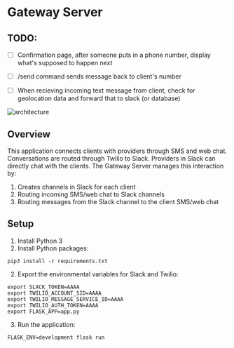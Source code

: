 # Gateway Server

## TODO:
- [ ] Confirmation page, after someone puts in a phone number, display what's supposed to happen next
- [ ] /send command sends message back to client's number
- [ ] When recieving incoming text message from client, check for geolocation data and forward that to slack (or database)


![architecture](../img/reach-arch-gateway-server.png)

## Overview
This application connects clients with providers through SMS and web chat. Conversations are routed through Twilio to Slack. Providers in Slack can directly chat with the clients. The Gateway Server manages this interaction by:

1. Creates channels in Slack for each client
2. Routing incoming SMS/web chat to Slack channels
3. Routing messages from the Slack channel to the client SMS/web chat

## Setup
1. Install Python 3
2. Install Python packages:
```
pip3 install -r requirements.txt
```
2. Export the environmental variables for Slack and Twilio:
```
export SLACK_TOKEN=AAAA
export TWILIO_ACCOUNT_SID=AAAA
export TWILIO_MESSAGE_SERVICE_ID=AAAA
export TWILIO_AUTH_TOKEN=AAAA
export FLASK_APP=app.py
```
3. Run the application:
```
FLASK_ENV=development flask run
```
